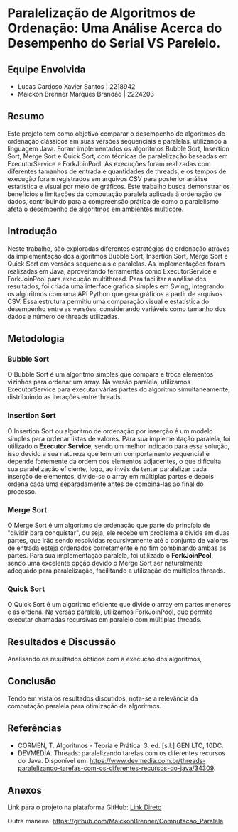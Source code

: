 # Paralelização de Algoritmos de Ordenação: Uma Análise Acerca do Desempenho do Serial VS Parelelo.

## Equipe Envolvida
- Lucas Cardoso Xavier Santos | 2218942
- Maickon Brenner Marques Brandão | 2224203

## Resumo
Este projeto tem como objetivo comparar o desempenho de algoritmos de ordenação clássicos em suas versões sequenciais e paralelas, utilizando a linguagem Java. Foram implementados os algoritmos Bubble Sort, Insertion Sort, Merge Sort e Quick Sort, com técnicas de paralelização baseadas em ExecutorService e ForkJoinPool. As execuções foram realizadas com diferentes tamanhos de entrada e quantidades de threads, e os tempos de execução foram registrados em arquivos CSV para posterior análise estatística e visual por meio de gráficos. Este trabalho busca demonstrar os benefícios e limitações da computação paralela aplicada à ordenação de dados, contribuindo para a compreensão prática de como o paralelismo afeta o desempenho de algoritmos em ambientes multicore.

## Introdução
Neste trabalho, são exploradas diferentes estratégias de ordenação através da implementação dos algoritmos Bubble Sort, Insertion Sort, Merge Sort e Quick Sort em versões sequenciais e paralelas. As implementações foram realizadas em Java, aproveitando ferramentas como ExecutorService e ForkJoinPool para execução multithread. Para facilitar a análise dos resultados, foi criada uma interface gráfica simples em Swing, integrando os algoritmos com uma API Python que gera gráficos a partir de arquivos CSV. Essa estrutura permitiu uma comparação visual e estatística do desempenho entre as versões, considerando variáveis como tamanho dos dados e número de threads utilizadas.

## Metodologia

### Bubble Sort
O Bubble Sort é um algoritmo simples que compara e troca elementos vizinhos para ordenar um array. Na versão paralela, utilizamos ExecutorService para executar várias partes do algoritmo simultaneamente, distribuindo as iterações entre threads.

### Insertion Sort
O Insertion Sort ou algoritmo de ordenação por inserção é um modelo simples para ordenar listas de valores. Para sua implementação paralela, foi utilizado o **Executor Service**, sendo um melhor indicado para essa solução, isso devido a sua natureza que tem um comportamento sequencial e depende fortemente da ordem dos elementos adjacentes, o que dificulta sua paralelização eficiente, logo, ao invés de tentar paralelizar cada inserção de elementos, divide-se o array em múltiplas partes e depois ordena cada uma separadamente antes de combiná-las ao final do processo.

### Merge Sort
O Merge Sort é um algoritmo de ordenação que parte do princípio de "dividir para conquistar", ou seja, ele recebe um problema e divide em duas partes, que irão sendo resolvidas recursivamente até o conjunto de valores de entrada esteja ordenados corretamente e no fim combinando ambas as partes. Para sua implementação paralela, foi utilizado o **ForkJoinPool**, sendo uma excelente opção devido o Merge Sort ser naturalmente adequado para paralelização, facilitando a utilização de múltiplos threads.

### Quick Sort
O Quick Sort é um algoritmo eficiente que divide o array em partes menores e as ordena. Na versão paralela, utilizamos ForkJoinPool, que permite executar chamadas recursivas em paralelo com múltiplas threads.

## Resultados e Discussão
Analisando os resultados obtidos com a execução dos algoritmos, 

## Conclusão
Tendo em vista os resultados discutidos, nota-se a relevância da computação paralela para otimização de algoritmos.

## Referências
- CORMEN, T. Algoritmos - Teoria e Prática. 3. ed. [s.l.] GEN LTC, 10DC.
- DEVMEDIA. Threads: paralelizando tarefas com os diferentes recursos do Java. Disponível em: https://www.devmedia.com.br/threads-paralelizando-tarefas-com-os-diferentes-recursos-do-java/34309.

## Anexos
Link para o projeto na plataforma GitHub:
[Link Direto](https://github.com/MaickonBrenner/Computacao_Paralela)

Outra maneira: https://github.com/MaickonBrenner/Computacao_Paralela

